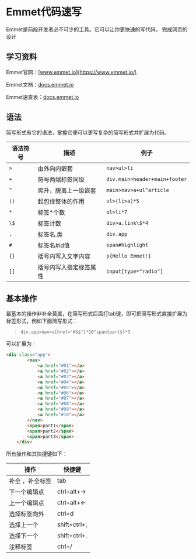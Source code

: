 # Emmet代码速写

Emmet是前段开发者必不可少的工具。它可以让你更快速的写代码， 完成网页的设计 

## 学习资料

Emmet官网：[www.emmet.io](https://www.emmet.io/)

Emmet文档：[docs.emmet.io](https://docs.emmet.io/)

Emmet速查表：[docs.emmet.io](https://docs.emmet.io/cheat-sheet/)

## 语法

简写形式有它的语法，掌握它便可以更写复杂的简写形式并扩展为代码。

| 语法符号 | 描述                   | 例子                          |
| -------- | ---------------------- | ----------------------------- |
| `>`      | 由外向内嵌套           | `nav>ul>li`                   |
| `+`      | 符号两端标签同级       | `div.main>header+main+footer` |
| `^`      | 爬升，脱离上一级嵌套   | `main>nav>a+ul^article`       |
| `()`     | 起包住整体的作用       | `ul>(li>a)*5`                 |
| `*`      | 标签*个数              | `ol>li*7`                     |
| `\$`     | 标签计数               | `div>a.link\$*4`              |
| `.`      | 标签名.类              | `div.app`                     |
| `#`      | 标签名#id值            | `span#highlight`              |
| `{}`     | 括号内写入文字内容     | `p{Hello Emmet!}`             |
| `[]`     | 括号内写入指定标签属性 | `input[type="radio"]`         |

## 基本操作

最基本的操作非补全莫属，在简写形式后面打tab键，即可把简写形式直接扩展为标签形式，例如下面简写形式：

> `div.app>nav>a[href="#$$"]*10^span{part$}*3`

可以扩展为：

```html
<div class="app">
		<nav>
			<a href="#01"></a>
			<a href="#02"></a>
			<a href="#03"></a>
			<a href="#04"></a>
			<a href="#05"></a>
			<a href="#06"></a>
			<a href="#07"></a>
			<a href="#08"></a>
			<a href="#09"></a>
			<a href="#10"></a>
		</nav>
		<span>part1</span>
		<span>part2</span>
		<span>part3</span>
	</div>
```

所有操作和其快捷键如下：

| 操作            | 快捷键       |
| --------------- | ------------ |
| 补全 ，补全标签 | tab          |
| 下一个编辑点    | ctrl+alt+→   |
| 上一个编辑点    | ctrl+alt+←   |
| 选择标签向外    | ctrl+d       |
| 选择上一个      | shift+ctrl+, |
| 选择下一个      | shift+ctrl+. |
| 注释标签        | ctrl+/       |
